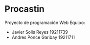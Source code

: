 # Procastin
Proyecto de programación Web
Equipo:

* Javier Solis Reyes 19211739
* Andres Ponce Garibay 19211711
